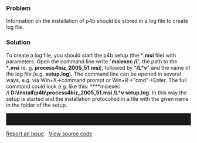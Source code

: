 ### Problem

Information on the installation of p4b should be stored in a log file to
create log file.

### Solution

To create a log file, you should start the p4b setup (the \***.msi**
file) with parameters. Open the command line write "**msiexec /i**", the
path to the \***.msi** (e. g. **process4biz\_2005\_51.msi**), followed
by "**/L\*v**" and the name of the log file (e.g. **setup.log**). The
command line can be opened in several ways, e.g. via Win+X-&gt;command
prompt or Win+R-&gt;"cmd"-&gt;Enter. The full command could look e.g.
like this: ****msiexec /i **D:\\Install\\p4b\\process4biz\_2005\_51.msi
/L\*v setup.log**. In this way the setup is started and the installation
protocolled in a file with the given name in the folder of the setup.

<hr style="padding-top:2rem" />
<a href="https://github.com/process4/docs/issues" target="_blank" class="bgw btn btn-primary btn-lg shadow-sm">Report an issue</a>
<a href="https://github.com/process4/docs" target="_blank" class="bgw btn btn-primary btn-lg shadow-sm" style="margin-left:10px;">View source code</a>